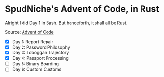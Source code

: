 # SpudNiche's Advent of Code, in Rust

Alright I did Day 1 in Bash. But henceforth, it shall all be Rust.

Source: [Advent of Code](https://adventofcode.com/2020)

- [x] Day 1: Report Repair 
- [x] Day 2: Password Philosophy
- [x] Day 3: Toboggan Trajectory
- [x] Day 4: Passport Processing
- [ ] Day 5: Binary Boarding
- [ ] Day 6: Custom Customs
